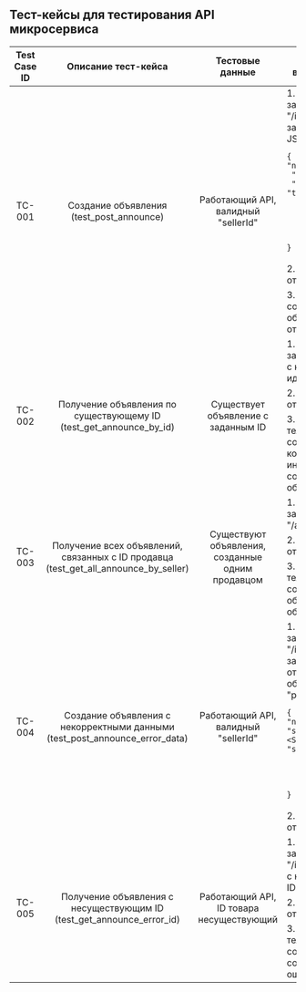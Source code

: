 ## Тест-кейсы для тестирования API микросервиса

<table>
    <thead>
        <tr>
            <th>Test Case ID</th>
            <th>Описание тест-кейса</th>
            <th>Тестовые данные</th>
            <th>Шаги воспроизведения</th>
            <th>Ожидаемый результат</th>
            <th>Фактический результат</th>
            <th>Статус прохождения</th>
        </tr>
    </thead>
    <tbody>
        <tr>
            <td rowspan=3 align="center">TC-001</td>
            <td rowspan=3 align="center">Создание объявления (test_post_announce)</td>
            <td rowspan=3 align="center">Работающий API, валидный "sellerId"</td>
            <td align="left">1. Отправить POST-запрос на эндпоинт "/item" с телом запроса в формате JSON:
		
```
{
"name": "Nokia",
 "price": 12500,
 "sellerId": "test_seller_ID",
	"statistics": {
 	"contacts": 25,
 	"like": 15, 
 	"viewCount": 17
 	}    
} 
```
</td> 
<td rowspan=3 align="left">
	        <ul type="disc">
		    <li>Статус ответа: 200 OK</li>
		    <li>В теле ответа присутствует строка: "Сохранили объявление - ID", где ID это уникальный идентификатор объявления.</li>
	        </ul> 
	    </td>
 	    <td rowspan=3 align="left">Сервер возвращает статус `200`, в ответе присутствует сообщение с ID объявления.</td>
  	    <td rowspan=3 align="center">Check</td>
 	</tr>
        <tr>
            <td align="left">2. Проверить статус ответа.</td>
        </tr>
	<tr>
            <td align="left">3. Извлечь ID созданного объявления из ответа.</td>
        </tr>
        <tr>
            <td rowspan=3 align="center">TC-002</td>
            <td rowspan=3 align="center">Получение объявления по существующему ID (test_get_announce_by_id)</td>
            <td rowspan=3 align="center">Существует объявление с заданным ID</td>
	    <td align="left">1. Отправить GET-запрос на "/item/ID" с корректным идентификатором.</td>
	    <td rowspan=3 align="left">
	    	<ul type="disc">
		    <li>Статус ответа: 200 OK</li>
		    <li>В теле ответа содержится объект с полями 'name', 'price', 'sellerId', 'statistics' и т.д.</li>
	    	</ul>
	    </td>
	    <td rowspan=3 align="left">Если объявление существует, сервер возвращает данные по объявлению.</td>
	    <td rowspan=3 align="center">Check</td>
	</tr>
	    <td align="left">2. Проверить статус ответа.</td>
	<tr>
	    <td align="left">3. Убедиться, что в теле ответа содержится корректная информация о созданном объявлении.</td>
	</tr>
         <tr>
            <td rowspan=3 align="center">TC-003</td>
            <td rowspan=3 align="center">Получение всех объявлений, связанных с ID продавца (test_get_all_announce_by_seller)</td>
            <td rowspan=3 align="center">Существуют объявления, созданные одним продавцом</td>
	    <td align="left">1. Отправить GET-запрос на эндпоинт "/api/1/sellerID/item".</td>
	    <td rowspan=3 align="left">
	    	<ul type="disc">
		    <li>Статус ответа: 200 OK</li>
		    <li>В теле ответа содержится список объявлений данного продавца.</li>
	    	</ul>
	    </td>
	    <td rowspan=3 align="left">Запрос возвращает все объявления продавца корректно.</td>
	    <td rowspan=3 align="center">Check</td>
	</tr>
 	<tr>
	    <td align="left">2. Проверить статус ответа.</td>
	</tr>
	<tr>
	    <td align="left">3. Убедиться, что в теле ответа содержатся объекты объявлений.</td>
	</tr>
            <td rowspan=2 align="center">TC-004</td>
            <td rowspan=2 align="center">Создание объявления с некорректными данными (test_post_announce_error_data)</td>
            <td rowspan=2 align="center">Работающий API, валидный "sellerId"</td>
	    <td align="left">1. Отправить POST-запрос на эндпоинт "/item" с телом запроса, в котором отсутствует обязательное поле "price":

```
{
"name": "Телефон",
"sellerId": "<SELLER_ID>",
"statistics": {
	"contacts": 32,
	"like": 35,
	"viewCount": 14
       }
}
```
</td>
<td rowspan=2 align="left">
	    	<ul type="disc">
		    <li>Статус ответа: 400 Bad Request.</li>
		    <li>В теле ответа содержится сообщение об ошибке валидации, указывающее на отсутствие поля 'price'.</li>
	    	</ul>
	    </td>
	    <td rowspan=2 align="left">Сервер корректно возвращает статус 404 с соответствующим сообщением.</td>
	    <td rowspan=2 align="center">Check</td>
	</tr>
 	<tr>
	    <td align="left">2. Проверить статус ответа.</td>
	</tr>
            <td rowspan=3 align="center">TC-005</td>
            <td rowspan=3 align="center">Получение объявления с  несуществующим ID (test_get_announce_error_id)</td>
            <td rowspan=3 align="center">Работающий API, ID товара несуществующий</td>
	    <td align="left">1. Отправить GET-запрос на эндпоинт "/item/test_error_ID" с несуществующим ID объявления.</td>
	    <td rowspan=3 align="left">
	    	<ul type="disc">
		    <li>Статус ответа: 404 Not Found.</li>
		    <li>В теле ответа содержится объект с сообщением об ошибке (например, `"item not found"`).</li>
	    	</ul>
	    </td>
	    <td rowspan=3 align="left">Сервер корректно возвращает статус 404 с соответствующим сообщением.</td>
	    <td rowspan=3 align="center">Check</td>
	</tr>
	    <td align="left">2. Проверить статус ответа.</td>
	<tr>
	    <td align="left">3. Убедиться, что в теле ответа содержится сообщение об ошибке.</td>
	</tr>
    </tbody>
</table>
